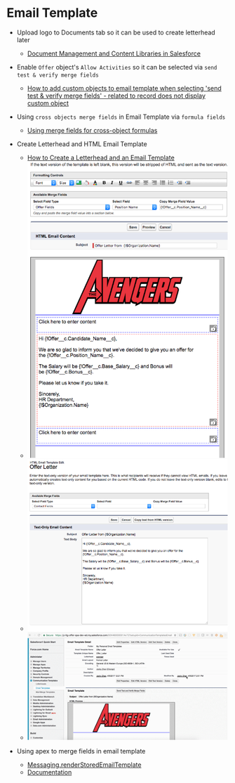 # Email Template

* Upload logo to Documents tab so it can be used to create letterhead later
  * [Document Management and Content Libraries in Salesforce](https://www.youtube.com/watch?v=Rh1-_QR0P9o)

* Enable `Offer` object's `Allow Activities` so it can be selected via `send test & verify merge fields`
  * [How to add custom objects to email template when selecting 'send test & verify merge fields' - related to record does not display custom object](https://success.salesforce.com/answers?id=9063A000000svnjQAA)

* Using `cross objects merge fields` in Email Template via `formula fields`
  * [Using merge fields for cross-object formulas ](https://success.salesforce.com/answers?id=90630000000hnzEAAQ)

* Create Letterhead and HTML Email Template
  * [How to Create a Letterhead and an Email Template](https://www.youtube.com/watch?v=COgz9cDtjtc)
  * ![email template 1](/screenshots/emailtemplate1.png)
  * ![email template 2](/screenshots/emailtemplate2.png)
  * ![email template demo](/screenshots/emailtemplate.gif)

* Using apex to merge fields in email template
  * [Messaging.renderStoredEmailTemplate](http://salesforce.stackexchange.com/questions/13/using-apex-to-assemble-html-letterhead-emails/8745#8745)
  * [Documentation](https://developer.salesforce.com/docs/atlas.en-us.apexcode.meta/apexcode/apex_classes_email_outbound_messaging.htm)
